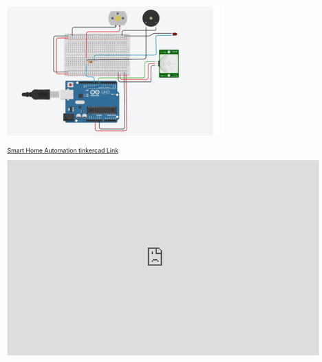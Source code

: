 <h1 align="fill" >
 <img src="Assessmentpics1.png"/>
</h1>

[Smart Home Automation tinkercad Link ](https://www.tinkercad.com/things/heyRVA2BLFK-light-and-fan-activiation-by-pir-sensor)

<iframe width="725" height="453" src="https://www.tinkercad.com/embed/heyRVA2BLFK?editbtn=1" frameborder="0" marginwidth="0" marginheight="0" scrolling="no"></iframe>
